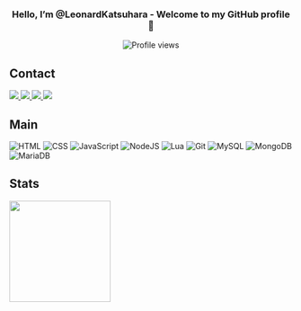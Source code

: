 <h3 align="center">Hello, I’m @LeonardKatsuhara - Welcome to my GitHub profile 🌱</h3>

<p align="center"> <img src="https://komarev.com/ghpvc/?username=LeonardKatsuharao&color=yellow" alt="Profile views" /> </p>
</p>

## Contact
<p align="left"> <a href="https://twitter.com" target="_blank"><img src="https://img.shields.io/badge/-Twitter-%230077B5?style=for-the-badge&logo=twitter&logoColor=white" target="_blank"/>  
</a>
<a href="https://discord.gg/" target="blank"><img src="https://img.shields.io/badge/Discord-7289DA?style=for-the-badge&logo=discord&logoColor=white" target="_blank"/>
</a>
<a href="https://instagram.com/" target="_blank"><img src="https://img.shields.io/badge/-Instagram-%23E4405F?style=for-the-badge&logo=instagram&logoColor=white" target="_blank">
</a>
<a href="https://www.linkedin.com/in/" target="_blank"><img src="https://img.shields.io/badge/-LinkedIn-%230077B5?style=for-the-badge&logo=linkedin&logoColor=white" target="_blank">
</a></p>
</p>

## Main
![HTML](https://img.shields.io/badge/html5-%23E34F26.svg?style=for-the-badge&logo=html5&logoColor=white)
![CSS](https://img.shields.io/badge/css3-%231572B6.svg?style=for-the-badge&logo=css3&logoColor=white)
![JavaScript](https://img.shields.io/badge/javascript%20-%23323330.svg?&style=for-the-badge&logo=javascript&logoColor=%23F7DF1E)
![NodeJS](https://img.shields.io/badge/node.js%20-%2343853D.svg?&style=for-the-badge&logo=node.js&logoColor=white)
![Lua](https://img.shields.io/badge/Lua-2C2D72?style=for-the-badge&logo=lua&logoColor=white)
![Git](https://img.shields.io/badge/-Git-%23F05032?style=for-the-badge&logo=git&logoColor=%23ffffff)
![MySQL](https://img.shields.io/badge/mysql-%2300f.svg?style=for-the-badge&logo=mysql&logoColor=white)
![MongoDB](https://img.shields.io/badge/MongoDB-%234ea94b.svg?style=for-the-badge&logo=mongodb&logoColor=white)
![MariaDB](https://img.shields.io/badge/MariaDB-003545?style=for-the-badge&logo=mariadb&logoColor=white)

## Stats
<div align=left">
  <a href="https://github.com/LeonardKatsuhara">
  <img height="180em" src="https://github-readme-stats.vercel.app/api?username=LeonardKatsuhara&show_icons=true&theme=dark&include_all_commits=true&count_private=true"/>
</div>
